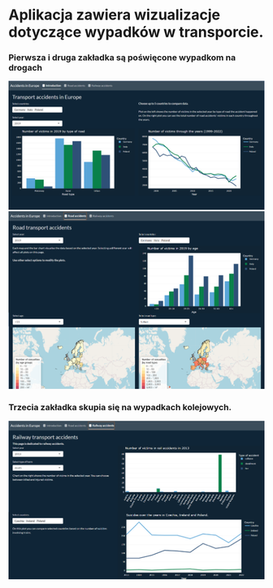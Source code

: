 # Aplikacja zawiera wizualizacje dotyczące wypadków w transporcie.
### Pierwsza i druga zakładka są poświęcone wypadkom na drogach
![zakladka1](./obrazki/apka_1.png)
![zakladka2](./obrazki/apka_2.png)
### Trzecia zakładka skupia się na wypadkach kolejowych.
![zakladka3](./obrazki/apka_3.png)
